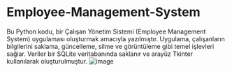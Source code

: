 # Employee-Management-System
Bu Python kodu, bir Çalışan Yönetim Sistemi (Employee Management System) uygulaması oluşturmak amacıyla yazılmıştır. Uygulama, çalışanların bilgilerini saklama, güncelleme, silme ve görüntüleme gibi temel işlevleri sağlar. Veriler bir SQLite veritabanında saklanır ve arayüz Tkinter kullanılarak oluşturulmuştur.
![image](https://github.com/user-attachments/assets/1dfab389-69c4-4326-9d2d-04820f8e27a9)
